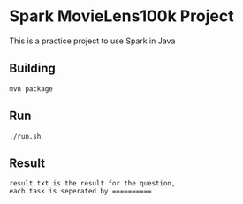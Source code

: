 # Spark MovieLens100k Project

This is a practice project to use Spark in Java

## Building
    mvn package

## Run
    ./run.sh

## Result
    result.txt is the result for the question,
    each task is seperated by ========== 
